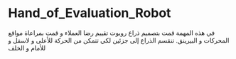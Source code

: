 # Hand_of_Evaluation_Robot
في هذه المهمة قمت بتصميم ذراع روبوت تقييم رضا العملاء و قمت بمراعاة مواقع المحركات و البيرينق. تنقسم الذراع إلى جزئين لكي تتمكن من الحركة للأعلى و لاسفل و للأمام و الخلف  
